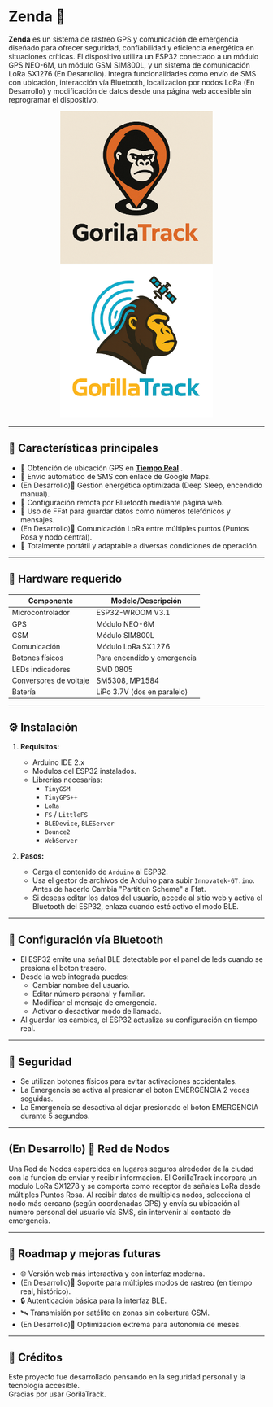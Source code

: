 # Zenda 📡

**Zenda** es un sistema de rastreo GPS y comunicación de emergencia diseñado para ofrecer seguridad, confiabilidad y eficiencia energética en situaciones críticas. El dispositivo utiliza un ESP32 conectado a un módulo GPS NEO-6M, un módulo GSM SIM800L, y un sistema de comunicación LoRa SX1276 (En Desarrollo). Integra funcionalidades como envío de SMS con ubicación, interacción vía Bluetooth, localizacion por nodos LoRa (En Desarrollo) y modificación de datos desde una página web accesible sin reprogramar el dispositivo.

<p align="center">
<img width="300" src="extras/img.png" alt="Descripción de la imagen 1" >            <img width="300" src="extras/Logo2.png" alt="Descripción de la imagen 2" >                       
</p>

---

## 🧠 Características principales

- 📍 Obtención de ubicación GPS en [**Tiempo Real**](https://noelcruz1.github.io/GorillaTrack/Tracking-Web/FrontEnd/Html/Track.html) .
- 📲 Envío automático de SMS con enlace de Google Maps.
- (En Desarrollo)🔋 Gestión energética optimizada (Deep Sleep, encendido manual).
- 🧠 Configuración remota por Bluetooth mediante página web.
- 💾 Uso de FFat para guardar datos como números telefónicos y mensajes.
- (En Desarrollo)📡 Comunicación LoRa entre múltiples puntos (Puntos Rosa y nodo central).
- 🔧 Totalmente portátil y adaptable a diversas condiciones de operación.

---

## 🔧 Hardware requerido

| Componente            | Modelo/Descripción                       |
|----------------------|-------------------------------------------|
| Microcontrolador     | ESP32-WROOM V3.1 |
| GPS                  | Módulo NEO-6M                            |
| GSM                  | Módulo SIM800L                           |
| Comunicación         | Módulo LoRa SX1276                       |
| Botones físicos      | Para encendido y emergencia              |
| LEDs indicadores     | SMD 0805                      |
| Conversores de voltaje | SM5308, MP1584 |
| Batería              | LiPo 3.7V (dos en paralelo)        |

---


## ⚙️ Instalación

1. **Requisitos:**
   - Arduino IDE 2.x
   - Modulos del ESP32 instalados.
   - Librerías necesarias:
     - `TinyGSM`
     - `TinyGPS++`
     - `LoRa`
     - `FS` / `LittleFS`
     - `BLEDevice`, `BLEServer`
     - `Bounce2`
     - `WebServer`

2. **Pasos:**
   - Carga el contenido de `Arduino` al ESP32.
   - Usa el gestor de archivos de Arduino para subir `Innovatek-GT.ino`. Antes de hacerlo Cambia "Partition Scheme" a Ffat.
   - Si deseas editar los datos del usuario, accede al sitio web y activa el Bluetooth del ESP32, enlaza cuando esté activo el modo BLE.

---

## 📱 Configuración vía Bluetooth

- El ESP32 emite una señal BLE detectable por el panel de leds cuando se presiona el boton trasero.
- Desde la web integrada puedes:
  - Cambiar nombre del usuario.
  - Editar número personal y familiar.
  - Modificar el mensaje de emergencia.
  - Activar o desactivar modo de llamada.
- Al guardar los cambios, el ESP32 actualiza su configuración en tiempo real.

---

## 🔐 Seguridad

- Se utilizan botones físicos para evitar activaciones accidentales.
- La Emergencia se activa al presionar el boton EMERGENCIA 2 veces seguidas.
- La Emergencia se desactiva al dejar presionado el boton EMERGENCIA durante 5 segundos.

---

## (En Desarrollo) 🧭  Red de Nodos

Una Red de Nodos esparcidos en lugares seguros alrededor de la ciudad con la funcion de enviar y recibir informacion.
El GorillaTrack incorpara un modulo LoRa SX1278 y se comporta como receptor de señales LoRa desde múltiples Puntos Rosa. Al recibir datos de múltiples nodos, selecciona el nodo más cercano (según coordenadas GPS) y envía su ubicación al número personal del usuario vía SMS, sin intervenir al contacto de emergencia. 

---

## 🚧 Roadmap y mejoras futuras

- 🌐 Versión web más interactiva y con interfaz moderna.
- (En Desarrollo)📡 Soporte para múltiples modos de rastreo (en tiempo real, histórico).
- 🔒 Autenticación básica para la interfaz BLE.
- 🛰️ Transmisión por satélite en zonas sin cobertura GSM.
- (En Desarrollo)🔋 Optimización extrema para autonomía de meses.

---

## 🧪 Créditos

Este proyecto fue desarrollado pensando en la seguridad personal y la tecnología accesible.  
Gracias por usar GorilaTrack.
